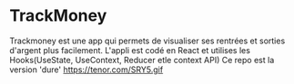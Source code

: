 # TrackMoney
Trackmoney est une app qui permets de visualiser ses rentrées et sorties d'argent plus facilement.
L'appli est codé en React et utilises les Hooks(UseState, UseContext, Reducer etle context API)
Ce repo est la version 'dure'
https://tenor.com/SRY5.gif
